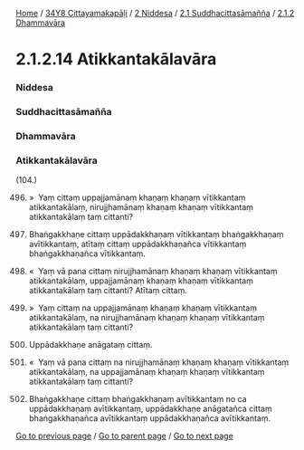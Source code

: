 
[Home](/) / [34Y8 Cittayamakapāḷi](/tipitaka/34Y8.md) / [2 Niddesa](/tipitaka/34Y8/2.md) / [2.1 Suddhacittasāmañña](/tipitaka/34Y8/2/2.1.md) / [2.1.2 Dhammavāra](/tipitaka/34Y8/2/2.1/2.1.2.md)

# 2.1.2.14 Atikkantakālavāra

### Niddesa

### Suddhacittasāmañña

### Dhammavāra

### Atikkantakālavāra

(104.)

496. »  Yaṃ cittaṃ uppajjamānaṃ khaṇaṃ khaṇaṃ vītikkantaṃ atikkantakālaṃ, nirujjhamānaṃ khaṇaṃ khaṇaṃ vītikkantaṃ atikkantakālaṃ taṃ cittanti?

497. Bhaṅgakkhaṇe cittaṃ uppādakkhaṇaṃ vītikkantaṃ bhaṅgakkhaṇaṃ avītikkantaṃ, atītaṃ cittaṃ uppādakkhaṇañca vītikkantaṃ bhaṅgakkhaṇañca vītikkantaṃ.

498. «  Yaṃ vā pana cittaṃ nirujjhamānaṃ khaṇaṃ khaṇaṃ vītikkantaṃ atikkantakālaṃ, uppajjamānaṃ khaṇaṃ khaṇaṃ vītikkantaṃ atikkantakālaṃ taṃ cittanti? Atītaṃ cittaṃ.

499. »  Yaṃ cittaṃ na uppajjamānaṃ khaṇaṃ khaṇaṃ vītikkantaṃ atikkantakālaṃ, na nirujjhamānaṃ khaṇaṃ khaṇaṃ vītikkantaṃ atikkantakālaṃ taṃ cittanti?

500. Uppādakkhaṇe anāgataṃ cittaṃ.

501. «  Yaṃ vā pana cittaṃ na nirujjhamānaṃ khaṇaṃ khaṇaṃ vītikkantaṃ atikkantakālaṃ, na uppajjamānaṃ khaṇaṃ khaṇaṃ vītikkantaṃ atikkantakālaṃ taṃ cittanti?

502. Bhaṅgakkhaṇe cittaṃ bhaṅgakkhaṇaṃ avītikkantaṃ no ca uppādakkhaṇaṃ avītikkantaṃ, uppādakkhaṇe anāgatañca cittaṃ bhaṅgakkhaṇañca avītikkantaṃ uppādakkhaṇañca avītikkantaṃ.

[Go to previous page](/tipitaka/34Y8/2/2.1/2.1.2/2.1.2.13.md) / [Go to parent page](/tipitaka/34Y8/2/2.1/2.1.2.md) / [Go to next page](/tipitaka/34Y8/2/2.1/2.1.3.md)


